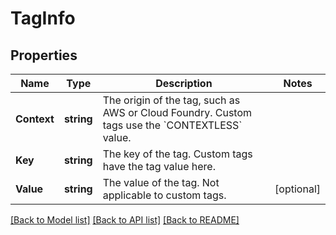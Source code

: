 # TagInfo

## Properties

Name | Type | Description | Notes
------------ | ------------- | ------------- | -------------
**Context** | **string** | The origin of the tag, such as AWS or Cloud Foundry.    Custom tags use the &#x60;CONTEXTLESS&#x60; value. | 
**Key** | **string** | The key of the tag.    Custom tags have the tag value here. | 
**Value** | **string** | The value of the tag.    Not applicable to custom tags. | [optional] 

[[Back to Model list]](../README.md#documentation-for-models) [[Back to API list]](../README.md#documentation-for-api-endpoints) [[Back to README]](../README.md)


